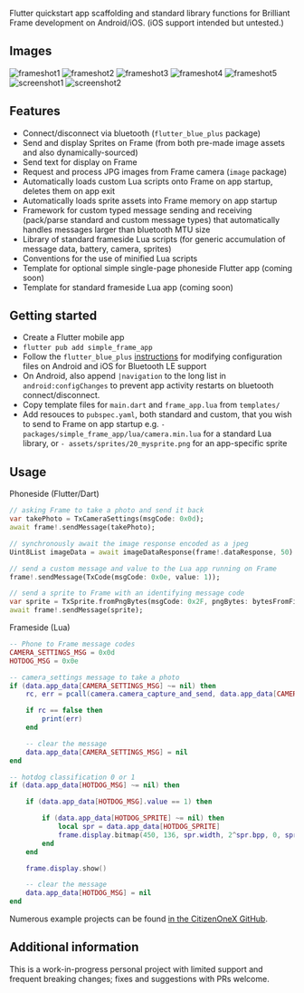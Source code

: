 Flutter quickstart app scaffolding and standard library functions for Brilliant Frame development on Android/iOS. (iOS support intended but untested.)

## Images
![frameshot1](docs/frameshot1.png)
![frameshot2](docs/frameshot2.png)
![frameshot3](docs/frameshot3.jpg)
![frameshot4](docs/frameshot4.jpg)
![frameshot5](docs/frameshot5.jpg)
![screenshot1](docs/screenshot1.png)
![screenshot2](docs/screenshot2.png)

## Features

* Connect/disconnect via bluetooth (`flutter_blue_plus` package)
* Send and display Sprites on Frame (from both pre-made image assets and also dynamically-sourced)
* Send text for display on Frame
* Request and process JPG images from Frame camera (`image` package)
* Automatically loads custom Lua scripts onto Frame on app startup, deletes them on app exit
* Automatically loads sprite assets into Frame memory on app startup
* Framework for custom typed message sending and receiving (pack/parse standard and custom message types) that automatically handles messages larger than bluetooth MTU size
* Library of standard frameside Lua scripts (for generic accumulation of message data, battery, camera, sprites)
* Conventions for the use of minified Lua scripts
* Template for optional simple single-page phoneside Flutter app (coming soon)
* Template for standard frameside Lua app (coming soon)

## Getting started

* Create a Flutter mobile app
* `flutter pub add simple_frame_app`
* Follow the `flutter_blue_plus` [instructions](https://pub.dev/packages/flutter_blue_plus#getting-started) for modifying configuration files on Android and iOS for Bluetooth LE support
* On Android, also append `|navigation` to the long list in `android:configChanges` to prevent app activity restarts on bluetooth connect/disconnect.
* Copy template files for `main.dart` and `frame_app.lua` from `templates/`
* Add resouces to `pubspec.yaml`, both standard and custom, that you wish to send to Frame on app startup e.g. `- packages/simple_frame_app/lua/camera.min.lua` for a standard Lua library, or `- assets/sprites/20_mysprite.png` for an app-specific sprite

## Usage

Phoneside (Flutter/Dart)

```dart
// asking Frame to take a photo and send it back
var takePhoto = TxCameraSettings(msgCode: 0x0d);
await frame!.sendMessage(takePhoto);

// synchronously await the image response encoded as a jpeg
Uint8List imageData = await imageDataResponse(frame!.dataResponse, 50).first;

// send a custom message and value to the Lua app running on Frame
frame!.sendMessage(TxCode(msgCode: 0x0e, value: 1));

// send a sprite to Frame with an identifying message code
var sprite = TxSprite.fromPngBytes(msgCode: 0x2F, pngBytes: bytesFromFileOrWeb);
await frame!.sendMessage(sprite);
```

Frameside (Lua)
```lua
-- Phone to Frame message codes
CAMERA_SETTINGS_MSG = 0x0d
HOTDOG_MSG = 0x0e

-- camera_settings message to take a photo
if (data.app_data[CAMERA_SETTINGS_MSG] ~= nil) then
    rc, err = pcall(camera.camera_capture_and_send, data.app_data[CAMERA_SETTINGS_MSG])

    if rc == false then
        print(err)
    end

    -- clear the message
    data.app_data[CAMERA_SETTINGS_MSG] = nil
end

-- hotdog classification 0 or 1
if (data.app_data[HOTDOG_MSG] ~= nil) then

    if (data.app_data[HOTDOG_MSG].value == 1) then

        if (data.app_data[HOTDOG_SPRITE] ~= nil) then
            local spr = data.app_data[HOTDOG_SPRITE]
            frame.display.bitmap(450, 136, spr.width, 2^spr.bpp, 0, spr.pixel_data)
        end
    end

    frame.display.show()

    -- clear the message
    data.app_data[HOTDOG_MSG] = nil
end
```

Numerous example projects can be found [in the CitizenOneX GitHub](https://github.com/CitizenOneX?tab=repositories).

## Additional information

This is a work-in-progress personal project with limited support and frequent breaking changes; fixes and suggestions with PRs welcome.